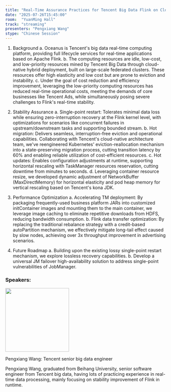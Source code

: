```yaml
---
title: "Real-Time Assurance Practices for Tencent Big Data Flink on Cloud-Native Hybrid Low-Priority Cluster"
date: "2025-07-26T15:45:00"
room:  "YuanMing Hall"
track: "streaming"
presenters: "Pengxiang Wang"
stype: "Chinese Session"
---
```


1. Background
    a. Oceanus is Tencent's big data real-time computing platform, providing full lifecycle services for real-time applications based on Apache Flink.
    b. The computing resources are idle, low-cost, and low-priority resources mined by Tencent Big Data through cloud-native hybrid deployment, built on large-scale federated clusters. These resources offer high elasticity and low cost but are prone to eviction and instability.
    c. Under the goal of cost reduction and efficiency improvement, leveraging the low-priority computing resources has reduced real-time operational costs, meeting the demands of core businesses like Tencent Ads, while simultaneously posing severe challenges to Flink's real-time stability.

2. Stability Assurance
    a. Single-point restart: Tolerates minimal data loss while ensuring zero-interruption recovery at the Flink kernel level, with optimizations for scenarios like concurrent failures in upstream/downstream tasks and supporting bounded stream.
    b. Hot migration: Delivers seamless, interruption-free eviction and operational capabilities. Collaborating with Tencent's cloud-native architecture team, we've reengineered Kubernetes' eviction-reallocation mechanism into a state-preserving migration process, cutting transition latency by 60% and enabling reliable utilization of cost-efficient resources.
    c. Hot updates: Enables configuration adjustments at runtime, supporting horizontal rescaling with TaskManager resources reservation, cutting downtime from minutes to seconds.
    d. Leveraging container resource resize, we developed dynamic adjustment of NetworkBuffer (MaxDirectMemory) for horizontal elasticity and pod heap memory for vertical rescaling based on Tencent's kona JDK.

3. Performance Optimization
    a. Accelerating TM deployment: By packaging frequently-used business platform JARs into customized initContainer images and mounting them to the main container, we leverage image caching to eliminate repetitive downloads from HDFS, reducing bandwidth consumption.
    b. Flink data transfer optimization: By replacing the traditional rebalance strategy with a credit-based autoPartition mechanism, we effectively mitigate long-tail effect caused by slow nodes, achieving over 3x throughput improvement in advertising scenarios.

4. Future Roadmap
    a. Building upon the existing lossy single-point restart mechanism, we explore lossless recovery capabilities.
    b. Develop a universal JM failover high-availability solution to address single-point vulnerabilities of JobManager.

### Speakers:


<img src="https://sessionize.com/image/d261-400o400o1-fxPaH1DkrWnKKr7M1jP91s.jpg" width="200" /><br/>

Pengxiang Wang: Tencent senior big data engineer

Pengxiang Wang,  graduated from Beihang University, senior software engineer from Tencent big data, having lots of practicing experience in real-time data processing, mainly focusing on stability improvement of Flink in runtime.
